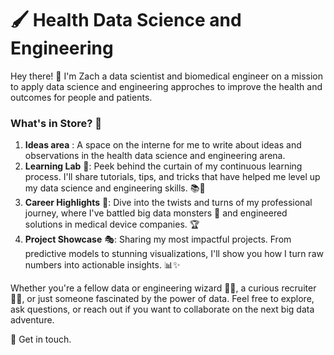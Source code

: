 # 🖌️ Health Data Science and Engineering

Hey there! 👋 I'm Zach a data scientist and biomedical engineer on a mission to apply data science and engineering approches to improve the health and outcomes for people and patients.

### What's in Store? 🧐

1. **Ideas area** : A space on the interne for me to write about ideas and observations in the health data science and engineering arena.&#x20;
2. **Learning Lab** 🧪: Peek behind the curtain of my continuous learning process. I'll share tutorials, tips, and tricks that have helped me level up my data science and engineering skills. 📚🔬
3. **Career Highlights** 💼: Dive into the twists and turns of my professional journey, where I've battled big data monsters 🐉 and engineered solutions in medical device companies. 🏆
4. **Project Showcase** 🎭: Sharing my most impactful projects. From predictive models to stunning visualizations, I'll show you how I turn raw numbers into actionable insights. 📊✨

Whether you're a fellow data or engineering wizard 🧙‍♂️, a curious recruiter 🕵️‍♀️, or just someone fascinated by the power of data. Feel free to explore, ask questions, or reach out if you want to collaborate on the next big data adventure.&#x20;

🤝 Get in touch.

